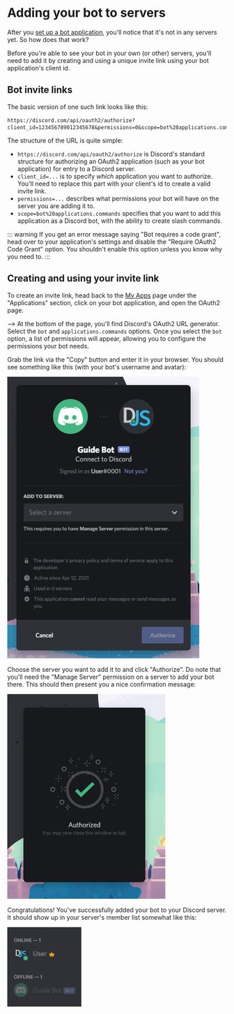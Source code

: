 # Adding your bot to servers

After you [set up a bot application](/preparations/setting-up-a-bot-application.md), you'll notice that it's not in any servers yet. So how does that work?

Before you're able to see your bot in your own (or other) servers, you'll need to add it by creating and using a unique invite link using your bot application's client id.

## Bot invite links

The basic version of one such link looks like this:

```:no-line-numbers
https://discord.com/api/oauth2/authorize?client_id=123456789012345678&permissions=0&scope=bot%20applications.commands
```

The structure of the URL is quite simple:

* `https://discord.com/api/oauth2/authorize` is Discord's standard structure for authorizing an OAuth2 application (such as your bot application) for entry to a Discord server.
* `client_id=...` is to specify _which_ application you want to authorize. You'll need to replace this part with your client's id to create a valid invite link.
* `permissions=...` describes what permissions your bot will have on the server you are adding it to.
* `scope=bot%20applications.commands` specifies that you want to add this application as a Discord bot, with the ability to create slash commands.

::: warning
If you get an error message saying "Bot requires a code grant", head over to your application's settings and disable the "Require OAuth2 Code Grant" option. You shouldn't enable this option unless you know why you need to.
:::

## Creating and using your invite link

To create an invite link, head back to the [My Apps](https://discord.com/developers/applications/me) page under the "Applications" section, click on your bot application, and open the OAuth2 page.

--> At the bottom of the page, you'll find Discord's OAuth2 URL generator. Select the `bot` and `applications.commands` options. Once you select the `bot` option, a list of permissions will appear, allowing you to configure the permissions your bot needs.

Grab the link via the "Copy" button and enter it in your browser. You should see something like this (with your bot's username and avatar):

![Bot Authorization page](./images/bot-auth-page.png)

Choose the server you want to add it to and click "Authorize". Do note that you'll need the "Manage Server" permission on a server to add your bot there. This should then present you a nice confirmation message:

![Bot authorized](./images/bot-authorized.png)

Congratulations! You've successfully added your bot to your Discord server. It should show up in your server's member list somewhat like this:

![Bot in server's member list](./images/bot-in-memberlist.png)
